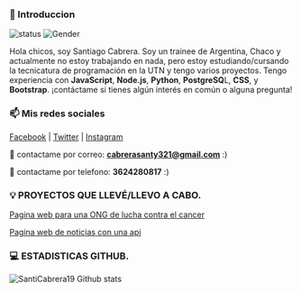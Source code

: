 ### 👋 Introduccion

![status](https://img.shields.io/badge/status-up-brightgreen) ![Gender](https://img.shields.io/badge/gender-%F0%9F%A4%B5-lightgrey)

Hola chicos, soy Santiago Cabrera. Soy un trainee de Argentina, Chaco y actualmente no estoy trabajando en nada, pero estoy estudiando/cursando la tecnicatura de programación en la UTN y tengo varios proyectos. Tengo experiencia con **JavaScript**, **Node.js**, **Python**, **PostgreSQ**L, **CSS**, y **Bootstrap**. ¡contáctame si tienes algún interés en común o alguna pregunta!

### 📫 Mis redes sociales

[Facebook][-1] | [Twitter][0] | [Instagram][1] 

💌 contactame por correo: **cabrerasanty321@gmail.com** :)

📱  contactame por telefono: **3624280817** :)

### 💡 PROYECTOS QUE LLEVÉ/LLEVO A CABO.

[Pagina web para una ONG de lucha contra el cancer][4]

[Pagina web de noticias con una api][5]

 
### 💻 ESTADISTICAS GITHUB.


![SantiCabrera19 Github stats](https://github-readme-stats.vercel.app/api?username=SantiCabrera19&show_icons=true)

[-1]: https://www.facebook.com/profile.php?id=100016671130080
[0]: https://twitter.com/Santiago42331
[1]: https://www.instagram.com/santi.cabreraxd/
[4]: https://github.com/SantiCabrera19/LALCEC-sitio-web-
[5]: https://github.com/SantiCabrera19/Proyecto-Final-Etapa-3-PAUSADO-


